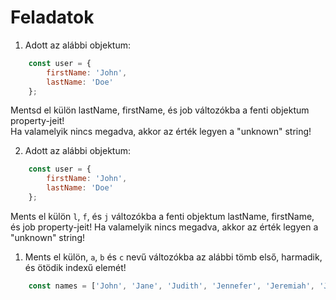 # Feladatok

1. Adott az alábbi objektum:
```javascript
    const user = {
        firstName: 'John',
        lastName: 'Doe'
    };
```
Mentsd el külön lastName, firstName, és job változókba a fenti objektum property-jeit!   
Ha valamelyik nincs megadva, akkor az érték legyen a "unknown" string!

2. Adott az alábbi objektum:
```javascript
    const user = {
        firstName: 'John',
        lastName: 'Doe'
    };
```
Ments el külön `l`, `f`, és `j` változókba a fenti objektum lastName, firstName, és job property-jeit! 
Ha valamelyik nincs megadva, akkor az érték legyen a "unknown" string!

1. Ments el külön, `a`, `b` és `c` nevű változókba az alábbi tömb első, harmadik, és ötödik indexű elemét!
```javascript 
    const names = ['John', 'Jane', 'Judith', 'Jennefer', 'Jeremiah', 'Johnny'];
```